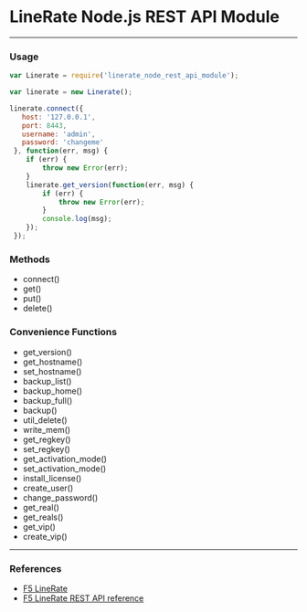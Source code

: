 # LineRate Node.js REST API Module

---

### Usage

```js
var Linerate = require('linerate_node_rest_api_module');

var linerate = new Linerate();

linerate.connect({
   host: '127.0.0.1',
   port: 8443,
   username: 'admin',
   password: 'changeme'
 }, function(err, msg) {
 	if (err) {
 		throw new Error(err);
 	}
 	linerate.get_version(function(err, msg) {
 		if (err) {
 			throw new Error(err);
 		}
 		console.log(msg);
 	});
 });
```

### Methods

* connect()
* get()
* put()
* delete()

### Convenience Functions

* get_version()
* get_hostname()
* set_hostname()
* backup_list()
* backup_home()
* backup_full()
* backup()
* util_delete()
* write_mem()
* get_regkey()
* set_regkey()
* get_activation_mode()
* set_activation_mode()
* install_license()
* create_user()
* change_password()
* get_real()
* get_reals()
* get_vip()
* create_vip()

---

### References
* [F5 LineRate](https://linerate.f5.com/)
* [F5 LineRate REST API reference](https://docs.lineratesystems.com/087Release_2.6/250REST_API_Reference_Guide)
